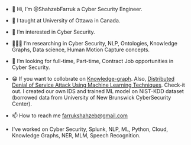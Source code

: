- 👋 Hi, I’m @ShahzebFarruk a Cyber Security Engineer.
- 📖 I taught at University of Ottawa in Canada.
- 👀 I’m interested in Cyber Security. 
- 🌱👨‍🔬 I’m researching in Cyber Security, NLP, Ontologies, Knowledge Graphs, Data science, Human Motion Capture concepts.
- 💞️ I’m looking for full-time, Part-time, Contract Job opportunities in Cyber Security.
- 😁 If you want to collobrate on [Knowledge-graph](https://github.com/ShahzebFarruk/Knowledge-graph). Also, [Distributed Denial of Service Attack Using Machine Learning Techniques](https://github.com/ShahzebFarruk/DDoS-Attack-Detection-Using-ML-Algorithms). Check-it out. I created our own IDS and trained ML model on NIST-KDD dataset (borrowed data from University of New Brunswick CyberSecurity Center).

- 📫 How to reach me farrukshahzeb@gmail.com
- I've worked on Cyber Security, Splunk, NLP, ML, Python, Cloud, Knowledge Graphs, NER, MLM, Speech Recognition. 

<!---
ShahzebFarruk/ShahzebFarruk is a ✨ special ✨ repository because its `README.md` (this file) appears on your GitHub profile.
You can click the Preview link to take a look at your changes.
--->
